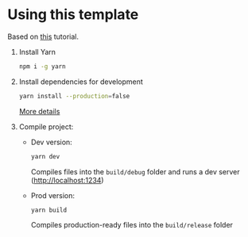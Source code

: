 # Using this template

Based on [this](https://grant-bartlett.com/blog/react-typescript-parcel-starter-project/) tutorial.

1. Install Yarn

    ```bash
    npm i -g yarn
    ```

2. Install dependencies for development

    ```bash
    yarn install --production=false
    ```

    [More details](https://classic.yarnpkg.com/en/docs/cli/install/#toc-yarn-install-production-true-false)

3. Compile project:

    - Dev version:

        ```bash
        yarn dev
        ```

        Compiles files into the `build/debug` folder and runs a dev server ([http://localhost:1234](http://localhost:1234))

    - Prod version:

        ```bash
        yarn build
        ```

        Compiles production-ready files into the `build/release` folder

